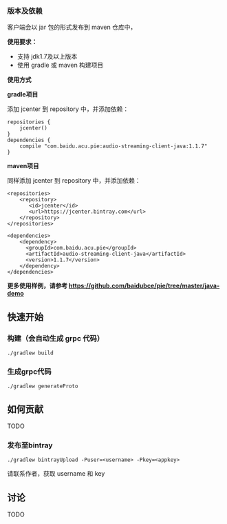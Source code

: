 ### 版本及依赖
客户端会以 jar 包的形式发布到 maven 仓库中，

**使用要求：**

 - 支持 jdk1.7及以上版本
 - 使用 gradle 或 maven 构建项目

**使用方式**

**gradle项目**

添加 jcenter 到 repository 中，并添加依赖：

```
repositories {
    jcenter()
}
dependencies {
	compile "com.baidu.acu.pie:audio-streaming-client-java:1.1.7"
}
```

**maven项目**

同样添加 jcenter 到 repository 中，并添加依赖：

```
<repositories>
    <repository>
       <id>jcenter</id>
       <url>https://jcenter.bintray.com</url>
    </repository>
</repositories>

<dependencies>
	<dependency>
	  <groupId>com.baidu.acu.pie</groupId>
	  <artifactId>audio-streaming-client-java</artifactId>
	  <version>1.1.7</version>
	</dependency>
</dependencies>
```

**更多使用样例，请参考 https://github.com/baidubce/pie/tree/master/java-demo** 

## 快速开始
### 构建（会自动生成 grpc 代码）
`./gradlew build`

### 生成grpc代码
`./gradlew generateProto`

## 如何贡献
TODO

### 发布至bintray
`./gradlew bintrayUpload -Puser=<username> -Pkey=<appkey>`

请联系作者，获取 username 和 key

## 讨论
TODO

